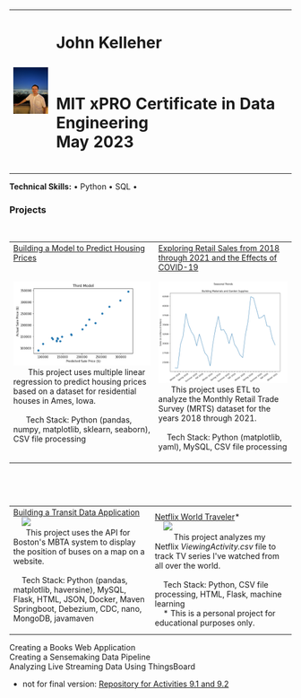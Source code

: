 <!-- # jfkelleher96.github.io -->
<table>
  <tr>
    <td><img src="IMG_0859.JPG" width='100'/></td>
    <td><h1>John Kelleher</h1>
      <h1>MIT xPRO Certificate in Data Engineering<br> May 2023</h1>
      </td>
  </tr>
</table>
<b>Technical Skills:</b> &#x2022; Python &#x2022; SQL &#x2022; <br>
<h3 text-align:center>Projects</h3>
<table>
  <tr VALIGN=TOP>
    <td><a href="https://github.com/jfkelleher96/Predicting-Housing-Prices">Building a Model to Predict Housing Prices </a><br><br>
    <img src="PredictingHousingPrices.png" width='300'/><br>  
    This project uses multiple linear regression to predict housing prices based on a dataset for residential houses in Ames, Iowa.<br>
    <br>
      Tech Stack: Python (pandas, numpy, matplotlib, sklearn, seaborn), CSV file processing<br></td>
    <td><a href="https://github.com/jfkelleher96/Retail-Sales-Analysis-through-Covid">Exploring Retail Sales from 2018 through 2021 and the Effects of COVID-19</a><br>
     <img src="BuildingMaterialsSalesCovid.png" width='300'/><br>
      This project uses ETL to analyze the Monthly Retail Trade Survey (MRTS) dataset for the years 2018 through 2021.<br>
      <br>
    Tech Stack: Python (matplotlib, yaml), MySQL, CSV file processing<br>
      </td>
  </tr>
  </table>
 
  <table>
    <tr>
    <td><a href="https://github.com/ogozalek/Transit_Application">Building a Transit Data Application </a><br>
    <img src="mbtaMap.png" width='300'/><br>
      This project uses the API for Boston's MBTA system to display the position of buses on a map on a website.<br>
    <br>
    Tech Stack: Python (pandas, matplotlib, haversine), MySQL, Flask, HTML, JSON, Docker, Maven Springboot, Debezium, CDC, nano, MongoDB, javamaven<br>
    </td>
    <td><a href="https://github.com/ogozalek/Netflix_World_Traveler/blob/main/README.md">Netflix World Traveler</a>*<br>
    <img src="worldmap.png" width='300'/><br>  
      This project analyzes my Netflix <i>ViewingActivity.csv</i> file to track TV series I've watched from all over the world.<br>
    <br>
    Tech Stack: Python, CSV file processing, HTML, Flask, machine learning<br>
    * This is a personal project for educational purposes only.
    </td>
  </tr>
</table>

Creating a Books Web Application<br>
Creating a Sensemaking Data Pipeline<br>
Analyzing Live Streaming Data Using ThingsBoard<br>
* not for final version: <a href="https://github.com/ogozalek/PCDE-Activity-9.1">Repository for Activities 9.1 and 9.2 </a>
